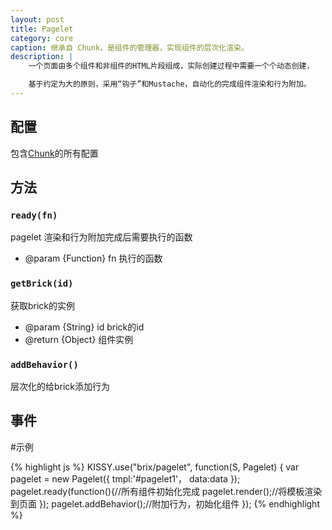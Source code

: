 ```yaml
---
layout: post
title: Pagelet
category: core
caption: 继承自 Chunk，是组件的管理器，实现组件的层次化渲染。
description: |
    一个页面由多个组件和非组件的HTML片段组成，实际创建过程中需要一个个动态创建，

    基于约定为大的原则，采用“钩子”和Mustache，自动化的完成组件渲染和行为附加。
---
```


## 配置

包含[Chunk](/etaoux/brix/tree/master/docs/chunk.md)的所有配置

## 方法

### `ready(fn)`

pagelet 渲染和行为附加完成后需要执行的函数

* @param {Function} fn 执行的函数

### `getBrick(id)`

获取brick的实例

* @param  {String} id brick的id
* @return {Object} 组件实例

### `addBehavior()`

层次化的给brick添加行为


## 事件



#示例

{% highlight js %}
KISSY.use("brix/pagelet", function(S, Pagelet) {
    var pagelet = new Pagelet({
        tmpl:'#pagelet1'，
        data:data
    });
    pagelet.ready(function(){//所有组件初始化完成
        pagelet.render();//将模板渲染到页面
    });
    pagelet.addBehavior();//附加行为，初始化组件
});
{% endhighlight %}
